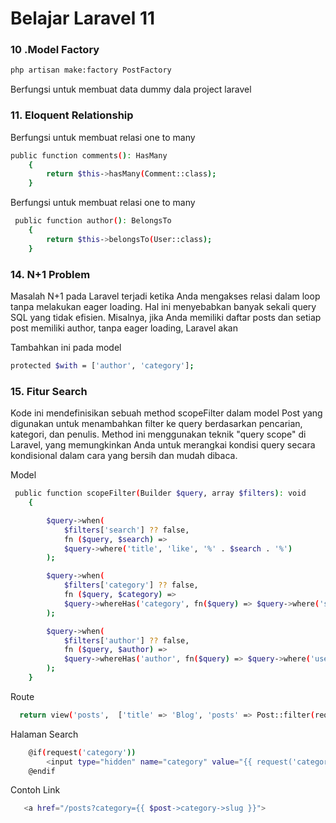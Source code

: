 <h1>Belajar Laravel 11</h1>

<h3>10 .Model Factory</h3>

```bash
php artisan make:factory PostFactory
```
<p>  Berfungsi untuk membuat data dummy dala project laravel
</p>

<h3>11. Eloquent Relationship</h3>
<p>  Berfungsi untuk membuat relasi one to many
</p>

```bash
public function comments(): HasMany
    {
        return $this->hasMany(Comment::class);
    }
```

<p>  Berfungsi untuk membuat relasi one to many
</p>

```bash
 public function author(): BelongsTo
    {
        return $this->belongsTo(User::class);
    }
```

<h3>14. N+1 Problem</h3>
<p> Masalah N+1 pada Laravel terjadi ketika Anda mengakses relasi dalam loop tanpa melakukan eager loading. Hal ini menyebabkan banyak sekali query SQL yang tidak efisien. Misalnya, jika Anda memiliki daftar posts dan setiap post memiliki author, tanpa eager loading, Laravel akan 
</p>

<p>Tambahkan ini pada model </p>

```bash
protected $with = ['author', 'category'];
```

<h3>15. Fitur Search</h3>
<p> Kode ini mendefinisikan sebuah method scopeFilter dalam model Post yang digunakan untuk menambahkan filter ke query berdasarkan pencarian, kategori, dan penulis. Method ini menggunakan teknik "query scope" di Laravel, yang memungkinkan Anda untuk merangkai kondisi query secara kondisional dalam cara yang bersih dan mudah dibaca.
</p>

<p>Model </p>

```bash
 public function scopeFilter(Builder $query, array $filters): void  
    {

        $query->when(
            $filters['search'] ?? false,
            fn ($query, $search) =>
            $query->where('title', 'like', '%' . $search . '%')
        );

        $query->when(
            $filters['category'] ?? false,
            fn ($query, $category) =>
            $query->whereHas('category', fn($query) => $query->where('slug', $category))
        );

        $query->when(
            $filters['author'] ?? false,
            fn ($query, $author) =>
            $query->whereHas('author', fn($query) => $query->where('username', $author))
        );
    }
```

<p>Route</p>

```bash
  return view('posts',  ['title' => 'Blog', 'posts' => Post::filter(request(['search', 'category', 'author']))->latest()->get()]);
```

<p>Halaman Search</p>

```bash
    @if(request('category'))
        <input type="hidden" name="category" value="{{ request('category') }}">             
    @endif
```

<p>Contoh Link</p>

```bash
   <a href="/posts?category={{ $post->category->slug }}">
```

 


